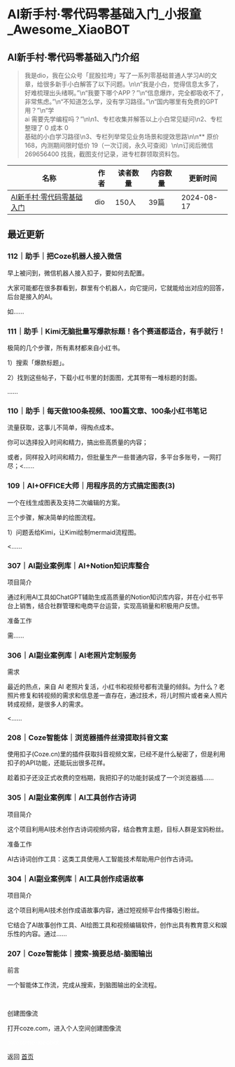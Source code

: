 # AI新手村·零代码零基础入门_小报童_Awesome_XiaoBOT

## AI新手村·零代码零基础入门介绍
> 我是dio，我在公众号「屁股拉垮」写了一系列零基础普通人学习AI的文章，给很多新手小白解答了以下问题。\n\n“我是小白，觉得信息太多了，好难梳理出头绪啊。”\n“我要下哪个APP？”\n“信息爆炸，完全都吸收不了，非常焦虑。”\n“不知道怎么学，没有学习路径。”\n“国内哪里有免费的GPT用？”\n“学  
ai 需要先学编程吗？”\n\n1、专栏收集并解答以上小白常见疑问\n2、专栏整理了 0 成本 0  
基础的小白学习路径\n3、专栏列举常见业务场景和提效思路\n\n** 原价 168，内测期间限时低价 19（一次订阅，永久可查阅）\n\n订阅后微信  
269656400 找我，截图支付记录，进专栏群领取资料包。  
  


|名称|作者|读者数量|内容数量|更新时间|
|---|---|---|---|---|
|[AI新手村·零代码零基础入门](https://xiaobot.net/p/pigulakua001?refer=9c3f1c95-a052-465a-9902-f6d75080262a)|dio|150人|39篇|2024-08-17|

## 最近更新
### 112｜助手｜把Coze机器人接入微信

早上被问到，微信机器人接入扣子，要如何去配置。

大家可能都在很多群看到，群里有个机器人，向它提问，它就能给出对应的回答，后台是接入的AI。

如......

### 111｜助手｜Kimi无脑批量写爆款标题！各个赛道都适合，有手就行！

极简的几个步骤，所有素材都来自小红书。

1）搜索「爆款标题」。

2）找到这些帖子，下载小红书里的封面图，尤其带有一堆标题的封面。

......

### 110｜助手｜每天做100条视频、100篇文章、100条小红书笔记

流量获取，这事儿不简单，得掏点成本。​

你可以选择投入时间和精力，搞出些高质量的内容；​

或者，同样投入时间和精力，但批量生产一些普通内容，多平台多账号，一网打尽；​<......

### 109｜AI+OFFICE大师｜用程序员的方式搞定图表(3)

一个在线生成图表及支持二次编辑的方案。

三个步骤，解决简单的绘图流程。

1）问题丢给Kimi，让Kimi绘制mermaid​流程图。

<......

### 307｜AI副业案例库｜AI+Notion知识库整合

项目简介

通过利用AI工具如ChatGPT辅助生成高质量的Notion知识库内容，并在小红书平台上销售，结合社群管理和电商平台运营，实现高销量和积极用户反馈。

准备工作

需......

### 306｜AI副业案例库｜AI老照片定制服务

需求

最近的热点，来自 AI
老照片复活，小红书和视频号都有流量的倾斜。为什么？老照片修复和转视频的需求和信息差一直存在，通过技术，将儿时照片或者亲人照片转成视频，是很多人的需求。

<......

### 208｜Coze智能体｜浏览器插件丝滑提取抖音文案

使用扣子(Coze.cn)里的插件获取抖音视频文案，已经不是什么秘密了，但是利用扣子的API功能，还能玩出很多花样。

趁着扣子还没正式收费的空档期，我把扣子的功能封装成了一个浏览器插......

### 305｜AI副业案例库｜AI工具创作古诗词

项目简介

这个项目利用AI技术创作古诗词视频内容，结合教育主题，目标人群是宝妈粉丝。

准备工作

AI古诗词创作工具：这类工具使用人工智能技术帮助用户创作古诗词。

### 304｜AI副业案例库｜AI工具创作成语故事

项目简介

这个项目利用AI技术创作成语故事内容，通过短视频平台传播吸引粉丝。

它结合了AI故事创作工具、AI绘图工具和视频编辑软件，创作出具有教育意义和娱乐性的内容。通过......

### 207｜Coze智能体｜搜索-摘要总结-脑图输出

前言​

一个智能体工作流，完成从搜索，到脑图输出的全流程。​

​

创建图像流​

打开coze.com，进入个人空间创建图像流​


<a href="https://github.com/Reno9527/awesome-xiaobot" style="color: white; text-decoration: none;">awesome-xiaobot</a>

返回 [首页](../README.md)
